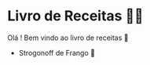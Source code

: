 # Livro de Receitas :man_cook:

Olá ! Bem vindo ao livro de receitas :wave:

- Strogonoff de Frango :chicken:

  